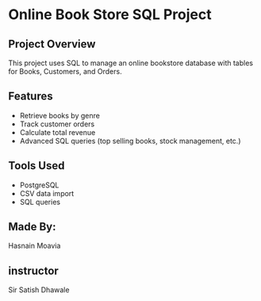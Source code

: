 # Online Book Store SQL Project

## Project Overview
This project uses SQL to manage an online bookstore database with tables for Books, Customers, and Orders.

## Features
- Retrieve books by genre
- Track customer orders
- Calculate total revenue
- Advanced SQL queries (top selling books, stock management, etc.)

## Tools Used
- PostgreSQL
- CSV data import
- SQL queries

## Made By:
Hasnain Moavia

## instructor
Sir Satish Dhawale
